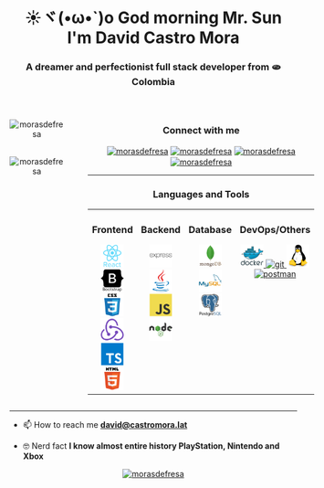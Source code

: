 <h1 align="center">☀️ヾ(•ω•`)o God morning Mr. Sun <br> I'm David Castro Mora</h1>
<h3 align="center">A dreamer and perfectionist full stack developer from 🫓Colombia</h3>

<div style="display:flex; margin-top:3em;">
<div align="center">

<p><img align="center" src="https://github-readme-stats.vercel.app/api/top-langs?username=morasdefresa&show_icons=true&theme=dracula&locale=en&layout=compact" alt="morasdefresa" width="300px"/></p>

<p>&nbsp;<img align="center" src="https://github-readme-stats.vercel.app/api?username=morasdefresa&show_icons=true&theme=dracula&locale=en" alt="morasdefresa" width="400px"/></p>
</div>

<div align="center" style="margin-left:3em">
<h3 align="center">Connect with me</h3>
<p align="center">
<a href="https://twitter.com/morasdefresa" target="blank"><img align="center" src="https://raw.githubusercontent.com/rahuldkjain/github-profile-readme-generator/master/src/images/icons/Social/twitter.svg" alt="morasdefresa" height="30" width="40" /></a>
<a href="https://linkedin.com/in/morasdefresa" target="blank"><img align="center" src="https://raw.githubusercontent.com/rahuldkjain/github-profile-readme-generator/master/src/images/icons/Social/linked-in-alt.svg" alt="morasdefresa" height="30" width="40" /></a>
<a href="https://fb.com/morasdefresa" target="blank"><img align="center" src="https://raw.githubusercontent.com/rahuldkjain/github-profile-readme-generator/master/src/images/icons/Social/facebook.svg" alt="morasdefresa" height="30" width="40" /></a>
<a href="https://instagram.com/morasdefresa" target="blank"><img align="center" src="https://raw.githubusercontent.com/rahuldkjain/github-profile-readme-generator/master/src/images/icons/Social/instagram.svg" alt="morasdefresa" height="30" width="40" /></a>
</p>
<hr>
<table><tr>
<h3 align="center">Languages and Tools</h3>
<td valign="top" width="25%">
<div align="center">
<h3 align="center">Frontend</h3>
<a href="https://reactjs.org/" target="_blank" rel="noreferrer"> <img src="https://raw.githubusercontent.com/devicons/devicon/master/icons/react/react-original-wordmark.svg" alt="react" width="40" height="40"/> </a> 
<a href="https://getbootstrap.com" target="_blank" rel="noreferrer"> <img src="https://raw.githubusercontent.com/devicons/devicon/master/icons/bootstrap/bootstrap-plain-wordmark.svg" alt="bootstrap" width="40" height="40"/> </a> 
<a href="https://www.w3schools.com/css/" target="_blank" rel="noreferrer"> <img src="https://raw.githubusercontent.com/devicons/devicon/master/icons/css3/css3-original-wordmark.svg" alt="css3" width="40" height="40"/> </a> 
<a href="https://redux.js.org" target="_blank" rel="noreferrer"> <img src="https://raw.githubusercontent.com/devicons/devicon/master/icons/redux/redux-original.svg" alt="redux" width="40" height="40"/> </a> 
<a href="https://www.typescriptlang.org/" target="_blank" rel="noreferrer"> <img src="https://raw.githubusercontent.com/devicons/devicon/master/icons/typescript/typescript-original.svg" alt="typescript" width="40" height="40"/> </a> 
<a href="https://www.w3.org/html/" target="_blank" rel="noreferrer"> <img src="https://raw.githubusercontent.com/devicons/devicon/master/icons/html5/html5-original-wordmark.svg" alt="html5" width="40" height="40"/> </a> 
<div>
</td><td valign="top" width="25%">
<div align="center">
<h3 align="center">Backend</h3>
<a href="https://expressjs.com" target="_blank" rel="noreferrer"> <img src="https://raw.githubusercontent.com/devicons/devicon/master/icons/express/express-original-wordmark.svg" alt="express" width="40" height="40"/> </a> 
<a href="https://www.java.com" target="_blank" rel="noreferrer"> <img src="https://raw.githubusercontent.com/devicons/devicon/master/icons/java/java-original.svg" alt="java" width="40" height="40"/> </a> 
<a href="https://developer.mozilla.org/en-US/docs/Web/JavaScript" target="_blank" rel="noreferrer"> <img src="https://raw.githubusercontent.com/devicons/devicon/master/icons/javascript/javascript-original.svg" alt="javascript" width="40" height="40"/> </a> 
<a href="https://nodejs.org" target="_blank" rel="noreferrer"> <img src="https://raw.githubusercontent.com/devicons/devicon/master/icons/nodejs/nodejs-original-wordmark.svg" alt="nodejs" width="40" height="40"/> </a>
</div>

</td><td valign="top" width="25%">

<div align="center">
<h3 align="center">Database</h3>
<a href="https://www.mongodb.com/" target="_blank" rel="noreferrer"> <img src="https://raw.githubusercontent.com/devicons/devicon/master/icons/mongodb/mongodb-original-wordmark.svg" alt="mongodb" width="40" height="40"/> </a> 
<a href="https://www.mysql.com/" target="_blank" rel="noreferrer"> <img src="https://raw.githubusercontent.com/devicons/devicon/master/icons/mysql/mysql-original-wordmark.svg" alt="mysql" width="40" height="40"/> </a> 
<a href="https://www.postgresql.org" target="_blank" rel="noreferrer"> <img src="https://raw.githubusercontent.com/devicons/devicon/master/icons/postgresql/postgresql-original-wordmark.svg" alt="postgresql" width="40" height="40"/> </a>
</div>

</td><td valign="top" width="25%">
<div align="center">
<h3 align="center">DevOps/Others</h3>
<a href="https://www.docker.com/" target="_blank" rel="noreferrer"> <img src="https://raw.githubusercontent.com/devicons/devicon/master/icons/docker/docker-original-wordmark.svg" alt="docker" width="40" height="40"/> </a> 
<a href="https://git-scm.com/" target="_blank" rel="noreferrer"> <img src="https://www.vectorlogo.zone/logos/git-scm/git-scm-icon.svg" alt="git" width="40" height="40"/> </a>
<a href="https://www.linux.org/" target="_blank" rel="noreferrer"> <img src="https://raw.githubusercontent.com/devicons/devicon/master/icons/linux/linux-original.svg" alt="linux" width="40" height="40"/> </a> 
<a href="https://postman.com" target="_blank" rel="noreferrer"> <img src="https://www.vectorlogo.zone/logos/getpostman/getpostman-icon.svg" alt="postman" width="40" height="40"/> </a>
</div>
 </td></tr></table>
</div>
</div>
<hr>

- 📫 How to reach me **david@castromora.lat**

- 🤓 Nerd fact **I know almost entire history PlayStation, Nintendo and Xbox**

<p align="center"> <a href="https://github.com/ryo-ma/github-profile-trophy"><img src="https://github-profile-trophy.vercel.app/?username=morasdefresa" alt="morasdefresa" /></a> </p>
